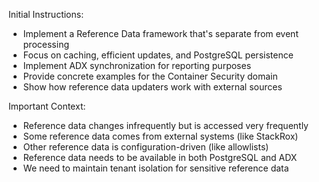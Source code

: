 Initial Instructions:
- Implement a Reference Data framework that's separate from event processing
- Focus on caching, efficient updates, and PostgreSQL persistence
- Implement ADX synchronization for reporting purposes
- Provide concrete examples for the Container Security domain
- Show how reference data updaters work with external sources

Important Context:
- Reference data changes infrequently but is accessed very frequently
- Some reference data comes from external systems (like StackRox)
- Other reference data is configuration-driven (like allowlists)
- Reference data needs to be available in both PostgreSQL and ADX
- We need to maintain tenant isolation for sensitive reference data